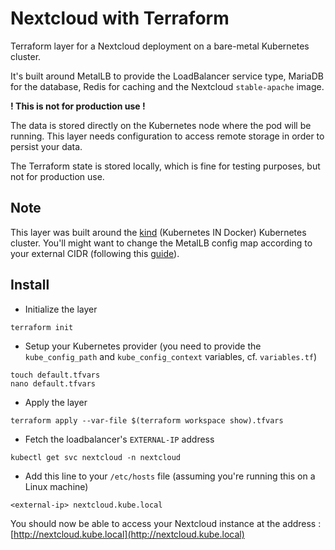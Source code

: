 # Nextcloud with Terraform

Terraform layer for a Nextcloud deployment on a bare-metal Kubernetes cluster.

It's built around MetalLB to provide the LoadBalancer service type, MariaDB for the database, Redis for caching and the Nextcloud `stable-apache` image.

**! This is not for production use !**  

The data is stored directly on the Kubernetes node where the pod will be running. This layer needs configuration to access remote storage in order to persist your data.

The Terraform state is stored locally, which is fine for testing purposes, but not for production use.

## Note

This layer was built around the [kind](https://kind.sigs.k8s.io/) (Kubernetes IN Docker) Kubernetes cluster. You'll might want to change the MetalLB config map according to your external CIDR (following this [guide](https://kind.sigs.k8s.io/docs/user/loadbalancer/#setup-address-pool-used-by-loadbalancers)).

## Install

* Initialize the layer

```
terraform init
```

* Setup your Kubernetes provider (you need to provide the `kube_config_path` and `kube_config_context` variables, cf. `variables.tf`)

```
touch default.tfvars
nano default.tfvars
```

* Apply the layer

```
terraform apply --var-file $(terraform workspace show).tfvars
```

* Fetch the loadbalancer's `EXTERNAL-IP` address

```
kubectl get svc nextcloud -n nextcloud
```

* Add this line to your `/etc/hosts` file (assuming you're running this on a Linux machine)

```
<external-ip> nextcloud.kube.local
```

You should now be able to access your Nextcloud instance at the address : [http://nextcloud.kube.local](http://nextcloud.kube.local)